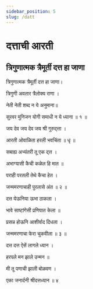 ```yaml
---
sidebar_position: 5
slug: /datt
---
```

# दत्ताची आरती  
## त्रिगुणात्मक त्रैमूर्ती दत्त हा जाणा

त्रिगुणात्मक त्रैमूर्ती दत्त हा जाणा।

त्रिगुणी अवतार त्रैलोक्य राणा ।

नेती नेती शब्द न ये अनुमाना॥

सुरवर मुनिजन योगी समाधी न ये ध्याना ॥ १ ॥

जय देव जय देव जय श्री गुरुद्त्ता ।

आरती ओवाळिता हरली भवचिंता ॥ धृ ॥

सबाह्य अभ्यंतरी तू एक द्त्त ।

अभाग्यासी कैची कळेल हि मात ॥

पराही परतली तेथे कैचा हेत ।

जन्ममरणाचाही पुरलासे अंत ॥ २ ॥

दत्त येऊनिया ऊभा ठाकला ।

भावे साष्टांगेसी प्रणिपात केला ॥

प्रसन्न होऊनि आशीर्वाद दिधला ।

जन्ममरणाचा फेरा चुकवीला ॥ ३ ॥

दत्त दत्त ऐसें लागले ध्यान ।

हरपले मन झाले उन्मन ॥

मी तू पणाची झाली बोळवण ।

एका जनार्दनी श्रीदत्तध्यान ॥ ४